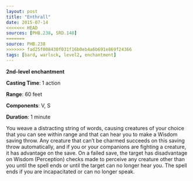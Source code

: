 ```yaml
---
layout: post
title: "Enthrall"
date: 2015-07-14
<<<<<<< HEAD
sources: [PHB.238, SRD.140]
=======
source: PHB.238
>>>>>>> fad25f008430f031f16b0eb4a6b691e869f24366
tags: [bard, warlock, level2, enchantment]
---
```


**2nd-level enchantment**

**Casting Time**: 1 action

**Range**: 60 feet

**Components**: V, S

**Duration**: 1 minute

You weave a distracting string of words, causing creatures of your choice that you can see within range and that can hear you to make a Wisdom saving throw. Any creature that can’t be charmed succeeds on this saving throw automatically, and if you or your companions are fighting a creature, it has advantage on the save. On a failed save, the target has disadvantage on Wisdom (Perception) checks made to perceive any creature other than you until the spell ends or until the target can no longer hear you. The spell ends if you are incapacitated or can no longer speak.
